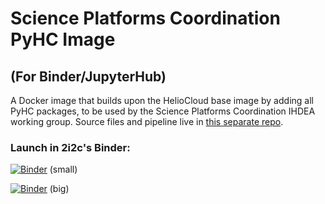 # Science Platforms Coordination PyHC Image
## (For Binder/JupyterHub)

A Docker image that builds upon the HelioCloud base image by adding all PyHC packages, to be used by the Science Platforms Coordination IHDEA working group. Source files and pipeline live in [this separate repo](https://github.com/heliophysicsPy/pyhc-docker-environment/tree/heliocloud-base).

### Launch in 2i2c's Binder:
[![Binder](https://binder.opensci.2i2c.cloud/badge_logo.svg)](https://binder.opensci.2i2c.cloud/v2/gh/heliophysicsPy/science-platforms-coordination/heliocloud-base-w-pyhc?urlpath=lab/tree/Welcome.ipynb) (small)

[![Binder](https://big.binder.opensci.2i2c.cloud/badge_logo.svg)](https://big.binder.opensci.2i2c.cloud/v2/gh/heliophysicsPy/science-platforms-coordination/heliocloud-base-w-pyhc?urlpath=lab/tree/Welcome.ipynb) (big)
